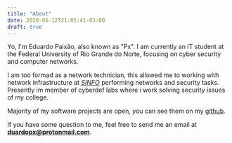 ```yaml
---
title: "About"
date: 2020-06-12T21:05:41-03:00
draft: true
---
```


Yo, I'm Eduardo Paixão, also known as "Px". I am currently an IT student at the Federal University of Rio Grande do Norte, focusing on cyber security and computer networks. 

I am too formad as a network technician, this allowed me to working with network infrastructure at [*SINFO*](https://info.ufrn.br/) performing networks and security tasks. Presently im member of cyberdef labs where i work solving security issues of my college.

Majority of my software projects are open, you can see them on my [github](https://github.com/duardopx/).

If you have some question to me, feel free to send me an email at **duardopx@protonmail.com**.

